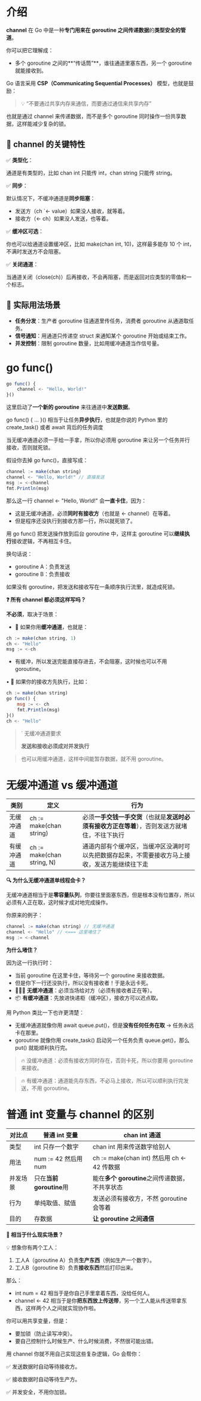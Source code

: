 # 介绍

**channel** 在 Go 中是一种**专门用来在 goroutine 之间传递数据**的**类型安全的管道**。

你可以把它理解成：

- 多个 goroutine 之间的**“传话筒”**，谁往通道里塞东西，另一个 goroutine 就能接收到。

Go 语言采用 **CSP（Communicating Sequential Processes）** 模型，也就是鼓励：

> 💡 “不要通过共享内存来通信，而要通过通信来共享内存”
> 

也就是通过 channel 来传递数据，而不是多个 goroutine 同时操作一份共享数据，这样能减少复杂的锁。

## **🧬 channel 的关键特性**

✅ **类型化**：

通道是有类型的，比如 chan int 只能传 int，chan string 只能传 string。

✅ **同步**：

默认情况下，不缓冲通道是**同步阻塞**：

- 发送方（ch `<- value）如果没人接收，就等着。
- 接收方（<- ch）如果没人发送，也等着。

✅ **缓冲区可选**：

你也可以给通道设置缓冲区，比如 make(chan int, 10)，这样最多能存 10 个 int，不满时发送方不会阻塞。

✅ **关闭通道**：

当通道关闭（close(ch)）后再接收，不会再阻塞，而是返回对应类型的零值和一个标志。

## **🎨 实际用法场景**

- **任务分发**：生产者 goroutine 往通道里传任务，消费者 goroutine 从通道取任务。
- **信号通知**：用通道只传递空 struct 来通知某个 goroutine 开始或结束工作。
- **并发控制**：限制 goroutine 数量，比如用缓冲通道当作信号量。

# go func()

```jsx
go func() {
    channel <- "Hello, World!"
}()
```

这里启动了**一个新的 goroutine** 来往通道中**发送数据**。

go func() { ... }() 相当于让任务**异步执行**，也就是你说的 Python 里的 create_task() 或者 await 背后的任务调度

当无缓冲通道必须一手给一手拿，所以你必须用 goroutine 来让另一个任务并行接收，否则就死锁。

假设你去掉 go func()，直接写成：

```jsx
channel := make(chan string)
channel <- "Hello, World!" // 直接发送
msg := <-channel
fmt.Println(msg)
```

那么这一行 channel <- "Hello, World!" 会**一直卡住**，因为：

- 这是无缓冲通道，必须**同时有接收方**（也就是 <- channel）在等着。
- 但是程序还没执行到接收方那一行，所以就死锁了。

用 go func() 把发送操作放到后台 goroutine 中，这样主 goroutine 可以**继续执行**接收逻辑，不再相互卡住。

换句话说：

- goroutine A：负责发送
- goroutine B：负责接收

如果没有 goroutine，把发送和接收写在一条顺序执行流里，就造成死锁。

**❓ 所有 channel 都必须这样写吗？**

**不必须**，取决于场景：

- 📌 如果你用**缓冲通道**，也就是：

```jsx
ch := make(chan string, 1)
ch <- "Hello"
msg := <-ch
```

- 有缓冲，所以发送完能直接存进去，不会阻塞，这时候也可以不用 goroutine。

• 📌 如果你的接收方先执行，比如：

```jsx
ch := make(chan string)
go func() {
    msg := <- ch
    fmt.Println(msg)
}()
ch <- "Hello"
```

>` 无缓冲通道要求
> 
> 
> **发送和接收必须成对并发执行**
> 

> 也可以用缓冲通道，这样中间能暂存数据，就不用 goroutine。
> 

# **无缓冲通道 vs 缓冲通道**

| **类别** | **定义** | **行为** |
| --- | --- | --- |
| 无缓冲通道 | ch := make(chan string) | 必须**一手交钱一手交货**（也就是**发送时必须有接收方正在等着**），否则发送方就堵住，不往下执行 |
| 有缓冲通道 | ch := make(chan string, N) | 通道内部有个缓冲区，当缓冲区没满时可以先把数据存起来，不需要接收方马上接收，发送方能继续往下走 |

**🔍 为什么无缓冲通道单线程会卡？**

无缓冲通道相当于是**零容量队列**，你要往里面塞东西，但是根本没有位置存，所以必须有人正在取，这时候才成对地完成操作。

你原来的例子：

```jsx
channel := make(chan string) // 无缓冲通道
channel <- "Hello" // <=== 这里堵住了
msg := <-channel
```

**为什么堵住？**

因为这一行执行时：

- 当前 goroutine 在这里卡住，等待另一个 goroutine 来接收数据。
- 但是你下一行还没执行，所以没有接收者！于是永远卡死。
- 🧑‍🤝‍🧑 **无缓冲通道**：必须当场给对方（必须有接收者正在等）。
- 📦 **有缓冲通道**：先放进快递柜（缓冲区），接收方可以迟点取。

用 Python 类比一下也许更清楚：

- 无缓冲通道就像你用 await queue.put()，但是**没有任何任务在取** → 任务永远卡在那里。
- goroutine 就像你用 create_task() 启动另一个任务负责 queue.get()，那么 put() 就能顺利执行完。

> 🔥 没缓冲通道：必须有接收方同时存在，否则卡死，所以你要用 goroutine 来接收。
> 

> 🔥 有缓冲通道：通道能先存东西，不必马上接收，所以可以顺利执行完发送，不用 goroutine。
> 

# **普通 int 变量与 channel 的区别**

| **对比点** | **普通** int **变量** | chan int **通道** |
| --- | --- | --- |
| 类型 | int 只存一个数字 | chan int 用来传送数字给别人 |
| 用法 | num := 42 然后用 num | ch := make(chan int) 然后用 ch <- 42 传数据 |
| 并发场景 | 只在**当前 goroutine**用 | 能在**多个 goroutine**之间传递数据，不共享状态 |
| 行为 | 单纯取值、赋值 | 发送必须有接收方，不然 goroutine 会等着 |
| 目的 | 存数据 | **让 goroutine 之间通信** |

**🎯 相当于什么现实场景？**

💡 想象你有两个工人：

1. 工人A（goroutine A）负责**生产东西**（例如生产一个数字）。
2. 工人B（goroutine B）负责**接收东西**然后打印出来。

那么：

- int num = 42 相当于是你自己手里拿着东西，没给任何人。
- channel <- 42 相当于是你**把东西放上传送带**，另一个工人能从传送带拿东西，这样两个人之间就实现协作啦。

你可以用共享变量，但是：

- 要加锁（防止读写冲突）。
- 要自己控制什么时候生产、什么时候消费，不然很可能出错。

用 channel 你就不用自己实现这些复杂逻辑，Go 会帮你：

✅ 发送数据时自动等待接收方。

✅ 接收数据时自动等待生产方。

✅ 并发安全，不用你加锁。